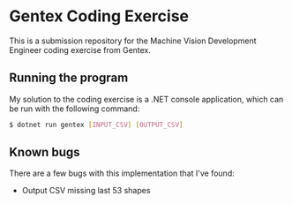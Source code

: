 # Gentex Coding Exercise

This is a submission repository for the Machine Vision Development Engineer coding exercise from Gentex.

## Running the program

My solution to the coding exercise is a .NET console application, which can be run with the following command:

```bash
$ dotnet run gentex [INPUT_CSV] [OUTPUT_CSV]
```

## Known bugs

There are a few bugs with this implementation that I've found:

- Output CSV missing last 53 shapes
